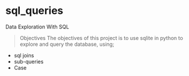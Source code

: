 # sql_queries

Data Exploration With SQL
> Objectives The objectives of this project is to use sqlite in python to explore and query the database, using;
- sql joins
- sub-queries
- Case 

